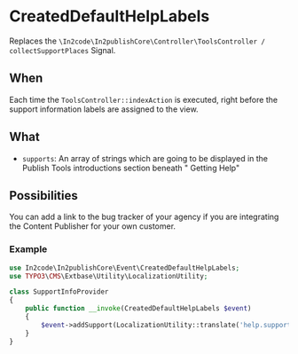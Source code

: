 # CreatedDefaultHelpLabels

Replaces the `\In2code\In2publishCore\Controller\ToolsController / collectSupportPlaces` Signal.

## When

Each time the `ToolsController::indexAction` is executed, right before the support information labels are assigned to
the view.

## What

* `supports`: An array of strings which are going to be displayed in the Publish Tools introductions section beneath "
  Getting Help"

## Possibilities

You can add a link to the bug tracker of your agency if you are integrating the Content Publisher for your own customer.

### Example

```php
use In2code\In2publishCore\Event\CreatedDefaultHelpLabels;
use TYPO3\CMS\Extbase\Utility\LocalizationUtility;

class SupportInfoProvider
{
    public function __invoke(CreatedDefaultHelpLabels $event)
    {
        $event->addSupport(LocalizationUtility::translate('help.support_label', 'myextension'));
    }
}
```
